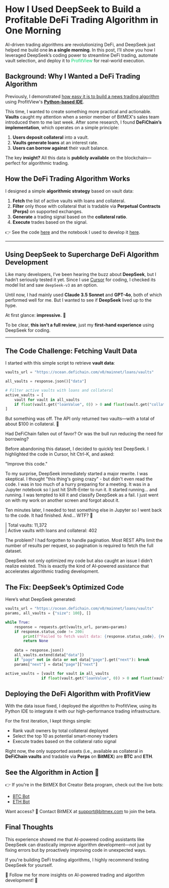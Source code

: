# How I Used DeepSeek to Build a Profitable DeFi Trading Algorithm in One Morning

AI-driven trading algorithms are revolutionizing DeFi, and DeepSeek just helped me build one **in a single morning**. In this post, I’ll show you how I leveraged DeepSeek’s coding power to streamline DeFi trading, automate vault selection, and deploy it to <span style="color:#00d26a">ProfitView</span> for real-world execution.

## Background: Why I Wanted a DeFi Trading Algorithm  

Previously, I demonstrated [how easy it is to build a news trading algorithm](https://profitview.net/blog/what-i-learned-when-building-an-ai-news-trading-bot) using ProfitView's [**Python-based IDE**](https://profitview.net/docs/trading/).  

This time, I wanted to create something more practical and actionable. **Vaults** caught my attention when a senior member of BitMEX's sales team introduced them to me last week. After some research, I found **DeFiChain’s implementation**, which operates on a simple principle:

1. **Users deposit collateral** into a vault.
2. **Vaults generate loans** at an interest rate.
3. **Users can borrow against** their vault balance.

The key **insight?** All this data is **publicly available** on the blockchain—perfect for algorithmic trading.

## How the DeFi Trading Algorithm Works  

I designed a simple **algorithmic strategy** based on vault data:

1. **Fetch** the list of active vaults with loans and collateral.
2. **Filter** only those with collateral that is tradable via **Perpetual Contracts (Perps)** on supported exchanges.
3. **Generate** a trading signal based on the **collateral ratio**.
4. **Execute** trades based on the signal.

👉 See the code [here](/src/VaultFollow.py) and the notebook I used to develop it [here](/src/vault-face.ipynb).

---

## Using DeepSeek to Supercharge DeFi Algorithm Development  

Like many developers, I’ve been hearing the buzz about **DeepSeek**, but I hadn’t seriously tested it yet. Since I use [Cursor](https://www.cursor.com/) for coding, I checked its model list and saw `deepSeek-v3` as an option.  

Until now, I had mainly used **Claude 3.5 Sonnet** and **GPT-4o**, both of which performed well for me. But I wanted to see if **DeepSeek** lived up to the hype.

At first glance: **impressive.** 🚀  

To be clear, **this isn’t a full review**, just my **first-hand experience** using DeepSeek for coding. 

---

## The Code Challenge: Fetching Vault Data  

I started with this simple script to retrieve **vault data**:

```python
vaults_url = "https://ocean.defichain.com/v0/mainnet/loans/vaults"

all_vaults = response.json()["data"]

# Filter active vaults with loans and collateral
active_vaults = [
    vault for vault in all_vaults
    if float(vault.get("loanValue", 0)) > 0 and float(vault.get("collateralValue", 0)) > 0
]
```

But something was off. The API only returned two vaults—with a total of about $100 in collateral. 🤔

Had DeFiChain fallen out of favor? Or was the bull run reducing the need for borrowing?

Before abandoning this dataset, I decided to quickly test DeepSeek. I highlighted the code in Cursor, hit Ctrl-K, and asked:

"Improve this code."

To my surprise, DeepSeek immediately started a major rewrite. I was skeptical. I thought "this thing's going crazy" - but didn't even read the code. I was in too much of a hurry preparing for a meeting. It was in a Jupyter notebook so I just hit Shift-Enter to run it. It started running... and running. I was tempted to kill it and classify DeepSeek as a fail. I just went on with my work on another screen and forgot about it.

Ten minutes later, I needed to test something else in Jupyter so I went back to the code. It had finished. And... WTF? 🤯

| Total vaults: 11,372  
| Active vaults with loans and collateral: 402  

The problem? I had forgotten to handle pagination. Most REST APIs limit the number of results per request, so pagination is required to fetch the full dataset.

DeepSeek not only optimized my code but also caught an issue I didn’t realize existed. This is exactly the kind of AI-powered assistance that accelerates algorithmic trading development.

## The Fix: DeepSeek’s Optimized Code

Here’s what DeepSeek generated:

```python
vaults_url = "https://ocean.defichain.com/v0/mainnet/loans/vaults"
params, all_vaults = {"size": 100}, []

while True:
    response = requests.get(vaults_url, params=params)
    if response.status_code != 200:
        print(f"Failed to fetch vault data: {response.status_code}, {response.text}")
        return None
        
    data = response.json()
    all_vaults.extend(data["data"])
    if "page" not in data or not data["page"].get("next"): break
    params["next"] = data["page"]["next"]

active_vaults = [vault for vault in all_vaults 
                if float(vault.get("loanValue", 0)) > 0 and float(vault.get("collateralValue", 0)) > 0]
```

## Deploying the DeFi Algorithm with ProfitView

With the data issue fixed, I deployed the algorithm to ProfitView, using its Python IDE to integrate it with our high-performance trading infrastructure.

For the first iteration, I kept things simple:

- Rank vault owners by total collateral deployed
- Select the top 10 as potential smart-money traders
- Execute trades based on the collateral ratio signal

Right now, the only supported assets (i.e., available as collateral in **DeFiChain vaults** and tradable via **Perps** on **BitMEX**) are **BTC** and **ETH**.

## See the Algorithm in Action 🚀

👉 If you're in the BitMEX Bot Creator Beta program, check out the live bots:

* [BTC Bot](https://www.bitmex.com/app/trade/XBTUSD?botId=58a12c25-5f3c-4908-bd4f-eb3f0ccdcad5&action=share)
* [ETH Bot](https://www.bitmex.com/app/trade/ETHUSD?botId=3023d6ed-f9bf-4b6a-a664-699ae85cfb0a&action=share)

Want access?
📩 Contact BitMEX at [support@bitmex.com](mailto:support@bitmex.com) to join the beta.

## Final Thoughts

This experience showed me that AI-powered coding assistants like DeepSeek can drastically improve algorithm development—not just by fixing errors but by proactively improving code in unexpected ways.

If you're building DeFi trading algorithms, I highly recommend testing DeepSeek for yourself.

🔔 Follow me for more insights on AI-powered trading and algorithm development! 🚀

